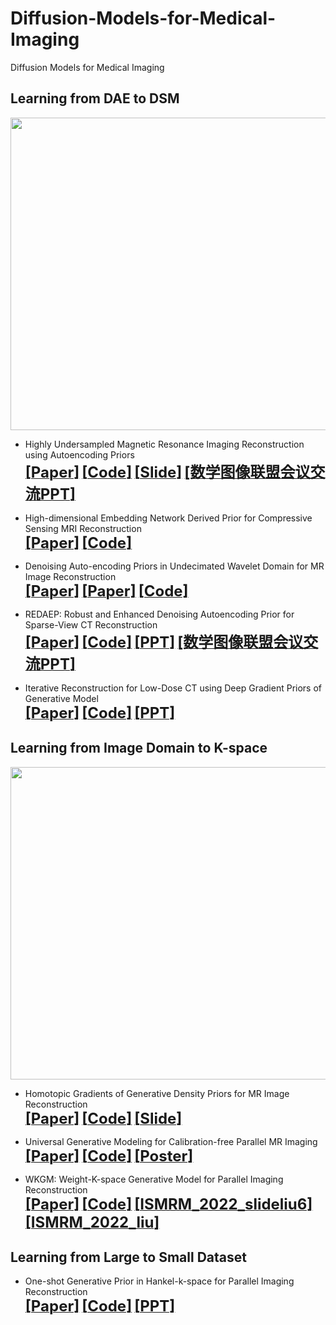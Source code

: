 # Diffusion-Models-for-Medical-Imaging
Diffusion Models for Medical Imaging

## Learning from DAE to DSM
 <div align="center"><img src="https://github.com/yqx7150/Diffusion-Models-for-Medical-Imaging/blob/main/Learning-from-DAE-to-DSM.png" width = "800" height = "500">  </div>

  * Highly Undersampled Magnetic Resonance Imaging Reconstruction using Autoencoding Priors  
[<font size=5>**[Paper]**</font>](https://cardiacmr.hms.harvard.edu/files/cardiacmr/files/liu2019.pdf)  [<font size=5>**[Code]**</font>](https://github.com/yqx7150/EDAEPRec)   [<font size=5>**[Slide]**</font>](https://github.com/yqx7150/EDAEPRec/tree/master/Slide) [<font size=5>**[数学图像联盟会议交流PPT]**</font>](https://github.com/yqx7150/EDAEPRec/tree/master/Slide)

  * High-dimensional Embedding Network Derived Prior for Compressive Sensing MRI Reconstruction  
 [<font size=5>**[Paper]**</font>](https://www.sciencedirect.com/science/article/abs/pii/S1361841520300815?via%3Dihub)   [<font size=5>**[Code]**</font>](https://github.com/yqx7150/EDMSPRec)
 
  * Denoising Auto-encoding Priors in Undecimated Wavelet Domain for MR Image Reconstruction  
[<font size=5>**[Paper]**</font>](https://www.sciencedirect.com/science/article/pii/S0925231221000990) [<font size=5>**[Paper]**</font>](https://arxiv.org/ftp/arxiv/papers/1909/1909.01108.pdf)  [<font size=5>**[Code]**</font>](https://github.com/yqx7150/WDAEPRec)

 * REDAEP: Robust and Enhanced Denoising Autoencoding Prior for Sparse-View CT Reconstruction  
[<font size=5>**[Paper]**</font>](https://ieeexplore.ieee.org/document/9076295)   [<font size=5>**[Code]**</font>](https://github.com/yqx7150/REDAEP)   [<font size=5>**[PPT]**</font>](https://github.com/yqx7150/HGGDP/tree/master/Slide)  [<font size=5>**[数学图像联盟会议交流PPT]**</font>](https://github.com/yqx7150/EDAEPRec/tree/master/Slide)

  * Iterative Reconstruction for Low-Dose CT using Deep Gradient Priors of Generative Model  
[<font size=5>**[Paper]**</font>](https://ieeexplore.ieee.org/abstract/document/9703672)   [<font size=5>**[Code]**</font>](https://github.com/yqx7150/EASEL)   [<font size=5>**[PPT]**</font>](https://github.com/yqx7150/HGGDP/tree/master/Slide)

## Learning from Image Domain to K-space     
 <div align="center"><img src="https://github.com/yqx7150/Diffusion-Models-for-Medical-Imaging/blob/main/Learning-from-Image-Domain-to-K-space.png" width = "800" height = "500">  </div>
 
  * Homotopic Gradients of Generative Density Priors for MR Image Reconstruction  
[<font size=5>**[Paper]**</font>](https://ieeexplore.ieee.org/abstract/document/9435335)   [<font size=5>**[Code]**</font>](https://github.com/yqx7150/HGGDP) [<font size=5>**[Slide]**</font>](https://github.com/yqx7150/HGGDP/tree/master/Slide)

  * Universal Generative Modeling for Calibration-free Parallel MR Imaging  
[<font size=5>**[Paper]**</font>](https://biomedicalimaging.org/2022/)   [<font size=5>**[Code]**</font>](https://github.com/yqx7150/UGM-PI)   [<font size=5>**[Poster]**</font>](https://github.com/yqx7150/UGM-PI/blob/main/paper%20%23160-Poster.pdf)
    
  * WKGM: Weight-K-space Generative Model for Parallel Imaging Reconstruction  
[<font size=5>**[Paper]**</font>](https://arxiv.org/abs/2205.03883)   [<font size=5>**[Code]**</font>](https://github.com/yqx7150/WKGM)   [<font size=5>**[ISMRM_2022_slideliu6]**</font>](https://github.com/yqx7150/WKGM/blob/main/ISMRM_2022_slideliu6.pdf)  [<font size=5>**[ISMRM_2022_liu]**</font>](https://submissions.mirasmart.com/ISMRM2022/Itinerary/ConferenceMatrixEventDetail.aspx?ses=WE-04)

## Learning from Large to Small Dataset 
  * One-shot Generative Prior in Hankel-k-space for Parallel Imaging Reconstruction  
[<font size=5>**[Paper]**</font>](https://arxiv.org/abs/2208.07181)   [<font size=5>**[Code]**</font>](https://github.com/yqx7150/HKGM)   [<font size=5>**[PPT]**</font>](https://github.com/yqx7150/HKGM/tree/main/PPT)
